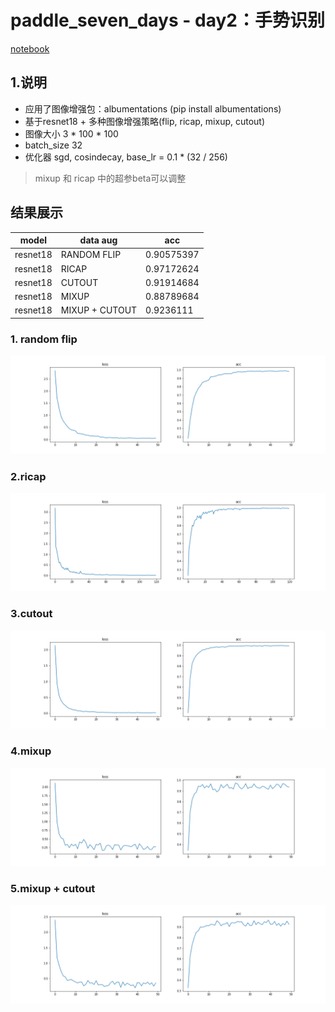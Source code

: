 # paddle_seven_days - day2：手势识别



[notebook](./手势识别.ipynb)



## 1.说明
- 应用了图像增强包：albumentations (pip install albumentations)
- 基于resnet18 + 多种图像增强策略(flip, ricap, mixup, cutout)
- 图像大小 3 * 100 * 100
- batch_size 32
- 优化器 sgd, cosindecay, base_lr = 0.1 * (32 / 256)
> mixup 和 ricap 中的超参beta可以调整

## 结果展示

| model | data aug | acc |
| -------- | -------- | -------- |
| resnet18 | RANDOM FLIP     | 0.90575397  |
| resnet18 | RICAP     | 0.97172624  |
| resnet18 | CUTOUT     | 0.91914684  |
| resnet18 | MIXUP     | 0.88789684  |
| resnet18 | MIXUP + CUTOUT   | 0.9236111  |

### 1. random flip
![](./random_flip.png)

### 2.ricap 
![](./ricap.png)

### 3.cutout
![](./cutout.png)

### 4.mixup 
![](./mixup.png)

### 5.mixup + cutout
![](./mixup+cutout.png)

